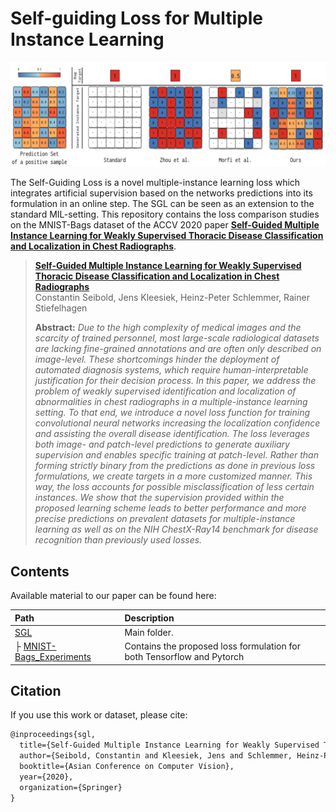 # Self-guiding Loss for Multiple Instance Learning
![Title Image](./imgs/supervision_types.png)

The Self-Guiding Loss is a novel multiple-instance learning loss which integrates artificial supervision based on the networks predictions into its formulation in an online step. The SGL can be seen as an extension to the standard MIL-setting. This repository contains the loss comparison studies on the MNIST-Bags dataset of the ACCV 2020 paper [**Self-Guided Multiple Instance Learning for Weakly Supervised Thoracic Disease Classification and Localization in Chest Radiographs**](https://arxiv.org).

> [**Self-Guided Multiple Instance Learning for Weakly Supervised Thoracic Disease Classification and Localization in Chest Radiographs**](https://arxiv.org)<br>
> Constantin Seibold, Jens Kleesiek, Heinz-Peter Schlemmer, Rainer Stiefelhagen<br>
> 
>
> **Abstract:** *Due to the high complexity of medical images and the scarcity of  trained  personnel,  most  large-scale  radiological  datasets  are  lacking fine-grained  annotations  and  are  often  only  described  on  image-level. These shortcomings hinder the deployment of automated diagnosis systems, which require human-interpretable justification for their decision process.  In  this  paper,  we  address  the  problem  of  weakly  supervised identification  and  localization  of  abnormalities  in  chest  radiographs  in a multiple-instance learning setting. To that end, we introduce a novel loss function for training convolutional neural networks increasing the localization confidence and assisting the overall disease identification. The loss leverages both image- and patch-level predictions to generate auxiliary supervision and enables specific training at patch-level. Rather than forming strictly binary from the predictions as done in previous loss formulations, we create targets in a more customized manner. This way, the loss accounts for possible misclassification of less certain instances. We show that the supervision provided within the proposed learning scheme leads to better performance and more precise predictions on prevalent datasets  for  multiple-instance  learning  as  well  as  on  the  NIH  ChestX-Ray14 benchmark for disease recognition than previously used losses.*


## Contents

Available material to our paper can be found here:

| Path | Description
| :--- | :----------
| [SGL](https://github.com/ConstantinSeibold/SGL) | Main folder.
| &boxvr;&nbsp;[MNIST-Bags_Experiments](./MNIST-Bags_Experiments) | Contains the proposed loss formulation for both Tensorflow and Pytorch


## Citation
If you use this work or dataset, please cite:
```latex
@inproceedings{sgl,
  title={Self-Guided Multiple Instance Learning for Weakly Supervised Thoracic Disease Classification and Localization in Chest Radiographs},
  author={Seibold, Constantin and Kleesiek, Jens and Schlemmer, Heinz-Peter and Stiefelhagen, Rainer},
  booktitle={Asian Conference on Computer Vision},
  year={2020},
  organization={Springer}
}
